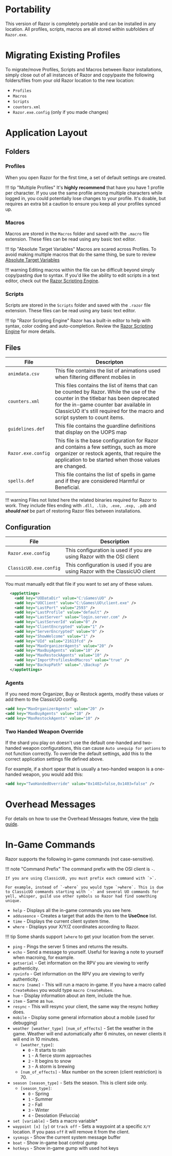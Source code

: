 # Portability

This version of Razor is completely portable and can be installed in any location. All profiles, scripts, macros are all stored within subfolders of `Razor.exe`.

# Migrating Existing Profiles

To migrate/move Profiles, Scripts and Macros between Razor installations, simply close out of all instances of Razor and copy/paste the following folders/files from your old Razor location to the new location:

- `Profiles`
- `Macros`
- `Scripts`
- `counters.xml`
- `Razor.exe.config` (only if you made changes)

# Application Layout

## Folders

### Profiles

When you open Razor for the first time, a set of default settings are created.

!!! tip "Multiple Profiles"
    It's **highly recommend** that have you have 1 profile per character. If you use the same profile among multiple characters while logged in, you could potentially lose changes to your profile. It's doable, but requires an extra bit a caution to ensure you keep all your profiles synced up.

### Macros

Macros are stored in the `Macros` folder and saved with the `.macro` file extension. These files can be read using any basic text editor.

!!! tip "Absolute Target Variables"
    Macros are scared across Profiles. To avoid making multiple macros that do the same thing, be sure to review [Absolute Target Variables](help/macros.md#absolute-target-variables)

!!! warning
    Editing macros within the file can be difficult beyond simply copy/pasting due to syntax. If you'd like the ability to edit scripts in a text editor, check out the [Razor Scripting Engine](guide/index.md).

### Scripts

Scripts are stored in the `Scripts` folder and saved with the `.razor` file extension. These files can be read using any basic text editor.

!!! tip "Razor Scripting Engine"
    Razor has a built-in editor to help with syntax, color coding and auto-completion. Review the [Razor Scripting Engine](guide/index.md) for more details.

## Files

| File               | Descripton                                                                                                                                                                                                                                                  |
| ------------------ | ----------------------------------------------------------------------------------------------------------------------------------------------------------------------------------------------------------------------------------------------------------- |
| `animdata.csv`     | This file contains the list of animations used when filtering different mobiles in                                                                                                                                                                          |
| `counters.xml`     | This files contains the list of items that can be counted by Razor. While the use of the counter in the titlebar has been deprecated for the in-game counter bar available in ClassicUO it's still required for the macro and script system to count items. |
| `guidelines.def`   | This file contains the guardline definitions that display on the UOPS map                                                                                                                                                                                   |
| `Razor.exe.config` | This file is the base configuration for Razor and contains a few settings, such as more organizer or restock agents, that require the application to be started when those values are changed.                                                              |
| `spells.def`       | This file contains the list of spells in game and if they are considered Harmful or Beneficial.                                                                                                                                                             |

!!! warning
    Files not listed here the related binaries required for Razor to work. They include files ending with `.dll, .lib, .exe, .exp, .pdb` and **_should not_** be part of restoring Razor files between installations.

## Configuration

| File                   | Description                                                                 |
| ---------------------- | --------------------------------------------------------------------------- |
| `Razor.exe.config`     | This configuration is used if you are using Razor with the OSI client       |
| `ClassicUO.exe.config` | This configuration is used if you are using Razor with the ClassicUO client |

You must manually edit that file if you want to set any of these values.

```xml
  <appSettings>
    <add key="UODataDir" value="C:\Games\UO" />
    <add key="UOClient" value="C:\Games\UO\client.exe" />
    <add key="LastPort" value="2593" />
    <add key="LastProfile" value="default" />
    <add key="LastServer" value="login.server.com" />
    <add key="LastServerId" value="0" />
    <add key="ClientEncrypted" value="1" />
    <add key="ServerEncrypted" value="0" />
    <add key="ShowWelcome" value="1" />
    <add key="UId" value="21613fcd" />
    <add key="MaxOrganizerAgents" value="20" />
    <add key="MaxBuyAgents" value="10" />
    <add key="MaxRestockAgents" value="10" />
    <add key="ImportProfilesAndMacros" value="true" />
    <add key="BackupPath" value=".\Backup" />    
  </appSettings>
```

### Agents

If you need more Organizer, Buy or Restock agents, modify these values or add them to the ClassicUO config.

```xml
<add key="MaxOrganizerAgents" value="20" />
<add key="MaxBuyAgents" value="10" />
<add key="MaxRestockAgents" value="10" />
```

### Two Handed Weapon Override

If the shard you play on doesn't use the default one-handed and two-handed weapon configurations, this can cause `Auto unequip for potions` to not function correctly.  To override the default settings, add this to the correct application settings file defined above.

For example, if a short spear that is usually a two-handed weapon is a one-handed weapon, you would add this:

```xml
<add key="TwoHandedOverride" value="0x1402=false,0x1403=false" />
```

# Overhead Messages

For details on how to use the Overhead Messages feature, view the [help guide](help/displaycounters.md#overhead-messages).

# In-Game Commands

Razor supports the following in-game commands (not case-sensitive).

!!! note "Command Prefix"
    The command prefix with the OSI client is `-`.

    If you are using ClassicUO, you must prefix each command with `>`.
    
    For example, instead of `-where` you would type `>where`. This is due to ClassicUO commands starting with `-` and several UO commands for yell, whisper, guild use other symbols so Razor had find something unique.

* `help` - Displays all the in-game commands you see here.
* `adduseonce` - Creates a target that adds the item to the **UseOnce** list.
* `time` - Displays the current client system time.
* `where` - Displays your X/Y/Z coordinates according to Razor.

!!! tip
    Some shards support `[where` to get your location from the server.

* `ping` - Pings the server 5 times and returns the results.
* `echo` - Send a message to yourself. Useful for leaving a note to yourself when macroing, for example.
* `getserial` - Get information on the RPV you are viewing to verify authenticity.
* `rpvinfo` - Get information on the RPV you are viewing to verify authenticity.
* `macro [name]` - This will run a macro in-game. If you have a macro called `CreateRobes` you would type `macro CreateRobes`.
* `hue` - Display information about an item, include the hue.
* `item` - Same as `hue`.
* `resync` - This will resync your client, the same way the resync hotkey does.
* `mobile` - Display some general information about a mobile (used for debugging)
* `weather [weather_type] [num_of_effects]` - Set the weather in the game. Weather will end automatically after 6 minutes, on newer clients it will end in 10 minutes.
    * `[weather_type]`:
        * `0` - It starts to rain
        * `1` - A fierce storm approaches
        * `2` - It begins to snow
        * `3` - A storm is brewing
    * `[num_of_effects]` - Max number on the screen (client restriction) is 70.
* `season [season_type]` - Sets the season. This is client side only.
    * `[season_type]`:
        * `0` - Spring
        * `1` - Summer
        * `2` - Fall
        * `3` - Winter
        * `4` - Desolation (Feluccia)
* `set [variable]` - Sets a macro variable* 
* `waypoint [x] [y]` or `track off` - Sets a waypoint at a specific `X/Y` location. If you pass `off` it will remove it from the client.
* `sysmsgs` - Show the current system message buffer
* `boat` - Show in-game boat control gump
* `hotkeys` - Show in-game gump with used hot keys